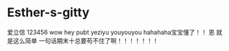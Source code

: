 ﻿# Esther-s-gitty
爱立信
123456
wow
hey
pubt
yeziyu
youyouyou
hahahaha宝宝懂了！！
恩 就是这么简单 一句话期末十总要苟不住了啊！！！！！！！

